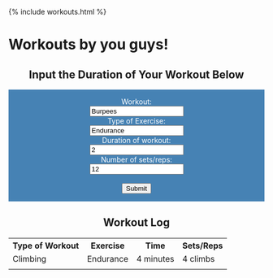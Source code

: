 {% include workouts.html %}

# Workouts by you guys!


<body>

<h2 style="text-align:center">Input the Duration of Your Workout Below</h2>
<style>
    form {
            display: block;
            margin-left: auto;
            margin-right: auto;
            background-color: #4682B4;
            border: white;
            color: white;
            padding: 15px 32px;
            text-align: center;
        }
</style>
<form class="box"> 
  <label for="workout">Workout:</label><br>
  <input type="workout" id="workout2" name="workout" value="Burpees"><br>
  <label for="Exercise">Type of Exercise:</label><br>
  <input type="exercise" id="exercise" name="exercise" value="Endurance"><br>
  <label for="Time">Duration of workout:</label><br>
  <input type="hours" id="hours" name="hours" value="2"><br>
  <label for="sets">Number of sets/reps:</label><br>
  <input type="sets" id="sets" name="sets" value="12"><br><br>
  <input type="submit" value="Submit">
</form> 

</body>

<h2 style="text-align:center">Workout Log</h2>

<table>
  <tr>
    <th>Type of Workout</th>
    <th>Exercise</th>
    <th>Time</th>
    <th>Sets/Reps</th>
  </tr>
  <tr>
    <td>Climbing</td>
    <td>Endurance</td>
    <td>4 minutes</td>
    <td>4 climbs</td>
  </tr>
  <tr>
    <td></td>
  
  </tr>
</table>
